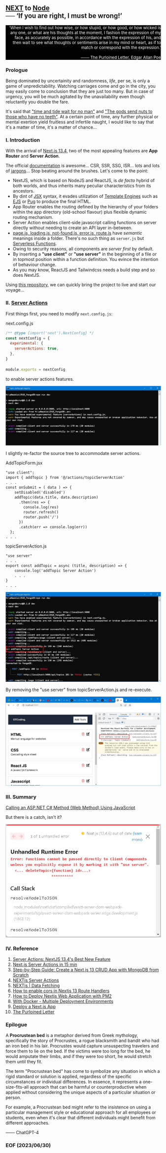 ## [NEXT](https://nextjs.org/) to [Node](https://nodejs.org/en)<br /> ── ‘If you are right, I must be wrong!’ 


<div style="text-align: right; color:white; background-color:black; font-size: small;">
‘When I wish to find out how wise, or how stupid, or how good, or how wicked is any one, or what are his thoughts at the moment, I fashion the expression of my face, as accurately as possible, in accordance with the expression of his, and then wait to see what thoughts or sentiments arise in my mind or heart, as if to match or correspond with the expression.’ 
<br/><br/>
─── The Purloined Letter, Edgar Allan Poe
</div>


### Prologue
Being dominated by uncertainity and randomness, *life*, per se, is only a game of unpredictability. Watching carriages come and go in the city, you may easily come to conclusion that they are just too many. But in case of urgency, you will be much agitated by the unavailability even though reluctantly you double the fare. 

It's said that ["time and tide wait for no man"](https://dictionary.cambridge.org/dictionary/english/time-and-tide-wait-for-no-man) and ["The gods send nuts to those who have no teeth"](https://www.oxfordreference.com/display/10.1093/acref/9780199539536.001.0001/acref-9780199539536-e-921). At a certain point of time, any further physical or mental exertion yield fruitless and infertile naught, I would like to say that it's a matter of time, it's a matter of chance... 


### I. Introduction
With the arrival of [Next.js 13.4](https://nextjs.org/blog/next-13-4), two of the most appealing features are **App Router** and **Server Action**. 

The official [documentation](https://nextjs.org/docs) is awesome... CSR, SSR, SSG, ISR... lots and lots of [jargons](https://www.flavienbonvin.com/data-building-strategy-for-nextjs-app/)... Stop beating around the brushes. Let's come to the point: 

- NextJS, which is based on NodeJS and ReactJS, is *de facto* hybrid of both worlds, and thus inherits many peculiar characteristics from its ancestors.
- By dint of [JSX](https://legacy.reactjs.org/docs/introducing-jsx.html) syntax, it evades utilization of [Template Engines](https://www.tutorialsteacher.com/nodejs/template-engines-for-nodejs) such as [EJS](https://ejs.co/) or [Pug](https://pugjs.org/api/getting-started.html) to produce the final HTML.
- App Router enables the routing defined by the hierarchy of your folders within the app directory (old-school flavour) plus flexible dynamic routing mechanism. 
- Server Action enables client-side javascript calling functions on server directly without needing to create an API layer in-between. 
- [page.js, loading.js, not-found.js, error.js, route.js](https://nextjs.org/docs/app/api-reference/file-conventions) have *semantic* meanings inside a folder. There's no such thing as `server.js` but [Serverless Functions](https://vercel.com/docs/concepts/functions/serverless-functions). 
- Owing to security reasons, all components are *server first* by default. 
- By inserting a **"use client"** or **"use server"** in the beginning of a file or in topmost position within a function definition. You evince the intention of behaviour change.
- As you may know, ReactJS and Tailwindcss needs a build step and so does NextJS.

Using [this repository](https://github.com/Godsont/CRUD_MongoDB), we can quickly bring the project to live and start our voyage...


### II. [Server Actions](https://nextjs.org/docs/app/building-your-application/data-fetching/server-actions)

First things first, you need to modify `next.config.js`: 

next.config.js
```javascript
/** @type {import('next').NextConfig} */
const nextConfig = {
  experimental: {
    serverActions: true,
  },
}

module.exports = nextConfig
```
to enable server actions features. 

![alt experimental features](img/experimental.JPG)

I slightly re-factor the source tree to accommodate server actions. 

AddTopicForm.jsx
```
"use client";
import { addTopic } from '@/actions/topicServerAction'
. . . 
const onSubmit = ( data ) => {
    setDisabled('disabled')
    addTopic(data.title, data.description)
      .then(res => {
        console.log(res)
        router.refresh()
        router.push('/')
      })
      .catch(err => console.log(err)) 
  };
. . . 
```
topicServerAction.js
```
"use server"
. . . 
export const addTopic = async (title, description) => {
    console.log('addTopic Server Action')
    . . .     
}
. . . 
```

![alt experimental addTopic1](img/addTopicServerAction1.JPG)

By removing the "use server" from topicServerAction.js and re-execute. 

![alt experimental addTopic2](img/addTopicServerAction2.JPG)


### III. Summary 

[Calling an ASP.NET C# Method (Web Method) Using JavaScript](https://www.c-sharpcorner.com/UploadFile/abhikumarvatsa/calling-an-Asp-Net-C-Sharp-method-web-method-using-javascript/)

But there is a catch, isn't it? 

![alt Unhandled Runtime Error](img/UnhandledRuntimeError.JPG)


### IV. Reference
1. [Server Actions: NextJS 13.4's Best New Feature](https://youtu.be/czvSZqnpTHs)
2. [Next.js Server Actions in 15 min](https://youtu.be/g1dwTNxGmFQ)
3. [Step-by-Step Guide: Create a Next.js 13 CRUD App with MongoDB from Scratch](https://youtu.be/wNWyMsrpbz0)
4. [NEXTjs Server Actions](https://nextjs.org/docs/app/building-your-application/data-fetching/server-actions)
5. [NEXTjs | Data Fetching](https://nextjs.org/docs/app/building-your-application/data-fetching)
6. [How to enable cors in Nextjs 13 Route Handlers](https://github.com/vercel/next.js/discussions/47933)
7. [How to Deploy Nextjs Web Application with PM2](https://dykraf.com/blog/deploying-nextjs-web-application-with-pm2)
8. [With Docker - Multiple Deployment Environments](https://github.com/vercel/next.js/tree/canary/examples/with-docker-multi-env)
9. [Deploy a Next.js App](https://render.com/docs/deploy-nextjs-app)
10. [The Purloined Letter](https://poemuseum.org/the-purloined-letter/)


### Epilogue 

A **Procrustean bed** is a metaphor derived from Greek mythology, specifically the story of Procrustes, a rogue blacksmith and bandit who had an iron bed in his lair. Procrustes would capture unsuspecting travelers and force them to lie on the bed. If the victims were too long for the bed, he would amputate their limbs, and if they were too short, he would stretch them until they fit.

The term "Procrustean bed" has come to symbolize any situation in which a rigid standard or solution is applied, regardless of the specific circumstances or individual differences. In essence, it represents a one-size-fits-all approach that can be harmful or counterproductive when applied without considering the unique aspects of a particular situation or person.

For example, a Procrustean bed might refer to the insistence on using a particular management style or educational approach for all employees or students, even when it's clear that different individuals might benefit from different approaches.

─── ChatGPT-4 


### EOF (2023/06/30)
